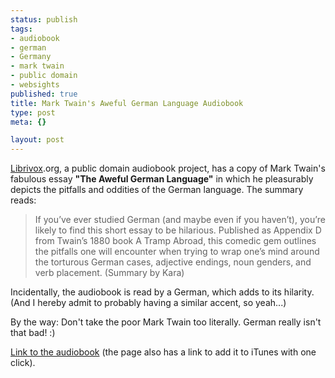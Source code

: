```yaml
--- 
status: publish
tags: 
- audiobook
- german
- Germany
- mark twain
- public domain
- websights
published: true
title: Mark Twain's Aweful German Language Audiobook
type: post
meta: {}

layout: post
---
```

<a href="http://librivox.org">Librivox</a>.org, a public domain audiobook project, has a copy of Mark Twain's fabulous essay <strong>"The Aweful German Language"</strong> in which he pleasurably depicts the pitfalls and oddities of the German language. The summary reads:

<blockquote>If you’ve ever studied German (and maybe even if you haven’t), you’re likely to find this short essay to be hilarious. Published as Appendix D from Twain’s 1880 book A Tramp Abroad, this comedic gem outlines the pitfalls one will encounter when trying to wrap one’s mind around the torturous German cases, adjective endings, noun genders, and verb placement.
(Summary by Kara)</blockquote>

Incidentally, the audiobook is read by a German, which adds to its hilarity. (And I hereby admit to probably having a similar accent, so yeah...)

By the way: Don't take the poor Mark Twain too literally. German really isn't that bad! :)

<a href="http://librivox.org/the-awful-german-language-by-mark-twain/">Link to the audiobook</a> (the page also has a link to add it to iTunes with one click).
